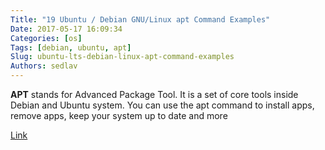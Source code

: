 ```yaml
---
Title: "19 Ubuntu / Debian GNU/Linux apt Command Examples"
Date: 2017-05-17 16:09:34
Categories: [os]
Tags: [debian, ubuntu, apt]
Slug: ubuntu-lts-debian-linux-apt-command-examples
Authors: sedlav
---
```


**APT** stands for Advanced Package Tool. It is a set of core tools inside Debian and Ubuntu system. You can use the apt command to install apps, remove apps, keep your system up to date and more

[Link](https://www.cyberciti.biz/faq/ubuntu-lts-debian-linux-apt-command-examples/)
